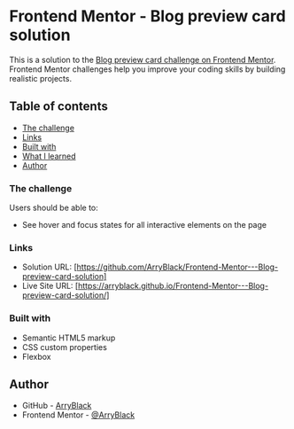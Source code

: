 # Frontend Mentor - Blog preview card solution

This is a solution to the [Blog preview card challenge on Frontend Mentor](https://www.frontendmentor.io/challenges/blog-preview-card-ckPaj01IcS). Frontend Mentor challenges help you improve your coding skills by building realistic projects. 

## Table of contents

  - [The challenge](#the-challenge)
  - [Links](#links)
  - [Built with](#built-with)
  - [What I learned](#what-i-learned)
  - [Author](#author)


### The challenge

Users should be able to:

- See hover and focus states for all interactive elements on the page


### Links

- Solution URL: [https://github.com/ArryBlack/Frontend-Mentor---Blog-preview-card-solution]
- Live Site URL: [https://arryblack.github.io/Frontend-Mentor---Blog-preview-card-solution/]

### Built with

- Semantic HTML5 markup
- CSS custom properties
- Flexbox


## Author

- GitHub - [ArryBlack](https://github.com/ArryBlack)
- Frontend Mentor - [@ArryBlack](https://www.frontendmentor.io/profile/ArryBlack)



